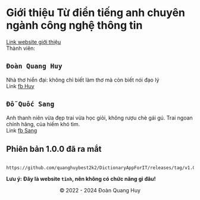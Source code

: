# Giới thiệu Từ điển tiếng anh chuyên ngành công nghệ thông tin

[Link website giới thiệu](https://quanghuybest2k2.github.io/SH_Team/)<br/>
Thành viên:

## `Đoàn Quang Huy`

Nhà thơ hiển đại: không chỉ biết làm thơ mà còn biết nói đạo lý<br/>
Link [fb Huy](https://www.facebook.com/quanghuybest2k2/)

## `Đỗ Quốc Sang`

Anh thanh niên vừa đẹp trai vừa học giỏi, không rượu chè gái gú. Trai ngoan chính hãng, của hiếm khó tìm.<br/>
Link [fb Sang](https://www.facebook.com/kenny.babys.9/)<br/>

## Phiên bản 1.0.0 đã ra mắt

```shell
 https://github.com/quanghuybest2k2/DictionaryAppForIT/releases/tag/v1.0.0
```

**Lưu ý: Đây là website `tĩnh`, nên không có chức năng gì đâu!**

<center>&copy; 2022 - 2024 Đoàn Quang Huy</center>
